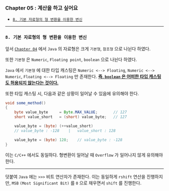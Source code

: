 
### Chapter 05 : 계산을 하고 싶어요

- [`8. 기본 자료형의 형 변환을 이용한 변신`](#8-기본-자료형의-형-변환을-이용한-변신)

---

### `8. 기본 자료형의 형 변환을 이용한 변신`

앞서 [`Chapter 04`](../ch_04/README.md) 에서 `Java` 의 자료형은 크게 `기본형`, `참조형` 으로 나뉜다 하였다.

또한 `기본형` 은 `Numeric`, `Floating point`, `boolean` 으로 나뉜다 하였다.

`Java` 에서 `기본형` 에 대한 타입 캐스팅은 `Numeric <--> Floating`, `Numeric <--> Numeric`, `Floating <--> Floating` 만 존재한다. <ins>**즉, `boolean` 은 어떠한 타입 캐스팅도 허용되지 않는다는 것이다.**</ins>

또한 타입 캐스팅 시, 다음과 같은 상황이 일어날 수 있음에 유의해야 한다.

```java
void some_method()
{
    byte value_byte     = Byte.MAX_VALUE;       // 127
    short value_short   = (short) value_byte;   // 127

    value_byte = (byte) (++value_short)
    // value_byte : -128    |   value_short : 128

    value_byte = (byte) 128;    // value_byte : -128
}
```

이는 `C/C++` 에서도 동일하다. 형변환이 일어날 때 `Overflow` 가 일어나지 않게 유의해야 한다.

---

덧붙여 `Java` 에는 `>>>` 비트 연산자가 존재한다. 이는 동일하게 `rshift` 연산을 진행하지만, `MSB` `(Most Significant Bit)` 를 `0` 으로 채우면서 `shift` 를 진행한다.

